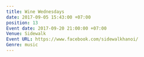 ```yaml
---
title: Wine Wednesdays
date: 2017-09-05 15:43:00 +07:00
position: 13
Event date: 2017-09-20 21:00:00 +07:00
Venue: Sidewalk
Event URL: https://www.facebook.com/sidewalkhanoi/
Genre: music
---
```


